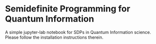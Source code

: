 # Semidefinite Programming for Quantum Information

A simple jupyter-lab notebook for SDPs in Quantum Information science. Please follow the installation instructions therein.

